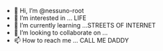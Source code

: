 - 👋 Hi, I’m @nessuno-root
- 👀 I’m interested in ... LIFE
- 🌱 I’m currently learning ...STREETS OF INTERNET
- 💞️ I’m looking to collaborate on ...
- 📫 How to reach me ... CALL ME DADDY

<!---
nessuno-root/nessuno-root is a ✨ special ✨ repository because its `README.md` (this file) appears on your GitHub profile.
You can click the Preview link to take a look at your changes.
--->
